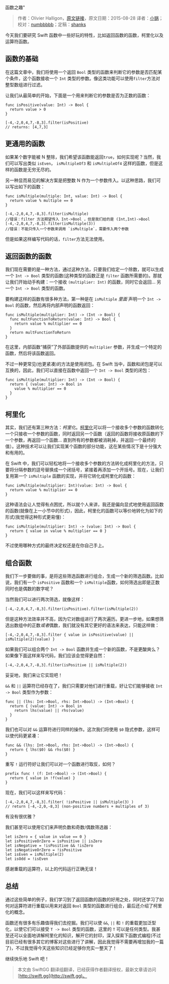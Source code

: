函数之趣"

> 作者：Olivier Halligon，[原文链接](http://alisoftware.github.io/swift/function/operator/2015/08/28/fun-with-functions/)，原文日期：2015-08-28
> 译者：[小锅](http://www.swiftyper.com)；校对：[numbbbbb](http://numbbbbb.com/)；定稿：[shanks](http://codebuild.me/)
  








今天我们要研究 Swift 函数中一些好玩的特性，比如返回函数的函数，柯里化以及运算符函数。

## 函数的基础

在这篇文章中，我们将使用一个返回 `Bool` 类型的函数来判断它的参数是否匹配某个条件，这个函数接收一个 `Int` 类型的参数。像这类功能可以使用`filter`方法对整型数组进行过滤。


让我们从最简单的开始，下面是一个用来判断它的参数是否为正数的函数：

    
    func isPositive(value: Int) -> Bool {
      return value > 0
    }
    
    [-4,-2,0,4,7,-8,3].filter(isPositive)
    // returns: [4,7,3]

## 更通用的函数

如果某个数字能被 N 整除，我们希望该函数能返回`true`，如何实现呢？当然，我们可以写出类似 `isEven`， `isMultipleOf3` 和 `isMultipleOf4` 这样的函数，但是这样的函数是无穷无尽的。

另一种显而易见的解决方案是把整数 N 作为一个参数传入。以这种思路，我们可以写出如下的函数：

    
    func isMultiple(multiple: Int, value: Int) -> Bool {
      return value % multiple == 0
    }
    
    [-4,-2,0,4,7,-8,3].filter(isMultiple)
    //错误：filter 方法期望传入 Int->Bool ，但是我们给的是 (Int,Int)->Bool
    [-4,-2,0,4,7,-8,3].filter(isMultiple(3))
    //错误：不能只传入一个参数来调用 `isMultiple`，需要传入两个参数

但是如果这样编写代码的话，`filter`方法无法使用。

## 返回函数的函数

我们现在需要的是一种方法，通过这种方法，只要我们给定一个除数，就可以生成一个 `Int -> Bool` 类型的函数(这种类型的函数正是 `filter` 函数所需要的)。那就让我们开始动手构建：一个接收 `(multiplier: Int)` 的函数，同时它会返回... 另一个 `Int -> Bool` 类型的函数。

要构建这样的函数有很多种方法，第一种是在 `isMultiple` *里面* 声明一个 `Int -> Bool` 的函数，然后再将内部声明的函数返回：

    
    func isMultiple(multiplier: Int) -> (Int -> Bool) {
      func multFunctionToReturn(value: Int) -> Bool {
        return value % multiplier == 0
      }
      return multFunctionToReturn
    }

在这里，内部函数“捕获”了外部函数提供的 `multiplier` 参数，并生成一个特定的函数，然后将该函数返回。

不过一种更常见(也更紧凑)的方法是使用闭包。在 Swift 当中，函数和闭包是可以互换的，因此，我们可以直接在函数中返回一个 `Int -> Bool` 类型的闭包：

    
    func isMultiple(multiplier: Int) -> (Int -> Bool) {
      return { (value: Int) -> Bool in
        value % multiplier == 0
      }
    }

## 柯里化

其实，我们还有第三种方法：*柯里化*。[柯里化](https://en.wikipedia.org/wiki/Currying)可以将一个接收多个参数的函数转化一个只接收一个参数的函数，同时返回另一个函数（返回的函数将接收原函数的下一个参数，再返回一个函数... 直到所有的参数都被消耗掉，并返回一个最终的值）。这种技术可以让我们实现某个函数的部分功能，这在某些情况下是十分强大和有用的。

在 Swift 中，我们可以轻松地将一个接收多个参数的方法转化成柯里化的方法，只要将分隔参数的逗号替换成一个闭括号，紧接着再添加一个开括号。现在，让我们复用第一个 `isMultiple` 函数的实现，并将它转化成柯里化的函数：

    
    func isMultiple(multiplier: Int)(value: Int) -> Bool {
      return value % multiplier == 0
    }

这种语法会让人觉得有点困扰，所以就个人来讲，我还是偏向显式地使用返回函数的函数(就像在上一小节中的形式)，因此，柯里化的函数可以等价地转化为如下的形式(我觉得这种形式更易懂)：

    
    func isMultiple(multiplier: Int) -> (value: Int) -> Bool {
      return { value in value % multiplier == 0 }
    }

不过使用哪种方式的最终决定权还是在你自己手上。

## 组合函数

我们下一步要做的事，是将这些筛选函数进行组合，生成一个新的筛选函数。比如说，我们有一个 `isPositive` 函数和一个 `isMultiple`函数，如何筛选出即是正数同时也是偶数的数字呢？

当然我们可以进行两次筛选，就像这样：

    
    [-4,-2,0,4,7,-8,3].filter(isPositive).filter(isMultiple(2))

但是这种方法效率并不高，因为它对数组进行了两次遍历。更进一步地，如果想筛选出数组中的正数*或者*偶数，我们就没有其它更好的语法来表达，只能这样做：

    
    [-4,-2,0,4,7,-8,3].filter { value in isPositive(value) || isMultiple(2)(value) }

如果我们可以组合两个 `Int -> Bool` 函数并生成一个新的函数，不是更酸爽么？如果像下面这样来写代码，我们应该会觉得更自然：

    
    [-4,-2,0,4,7,-8,3].filter(isPositive || isMultiple(2))

妥妥地，我们来让它实现吧！

`&&` 和 `||` 运算符已经存在了，我们只需要对他们进行重载，好让它们能够接收 `Int -> Bool` 类型作为参数：

    
    func || (lhs: Int->Bool, rhs: Int->Bool) -> (Int->Bool) {
      return { (value: Int) -> Bool in
        return lhs(value) || rhs(value)
      }
    }

我们也可以对 `&&` 运算符进行同样的操作。这次我们将使用 `$0` 隐式参数，这样可以使代码更紧凑：

    
    func && (lhs: Int->Bool, rhs: Int->Bool) -> (Int->Bool) {
      return { lhs($0) && rhs($0) }
    }

重写 `!` 运行符好让我们可以对一个函数进行取反，如何？

    
    prefix func ! (f: Int->Bool) -> (Int->Bool) {
      return { value in !f(value) }
    }

现在，我们可以这样来写代码：

    
    [-4,-2,0,4,7,-8,3].filter( !isPositive || isMultiple(3) )
    // return [-4,-2,0,-8,3] (non-positive numbers + multiples of 3)

有没有很优雅？

我们甚至可以使用它们来声明负数和奇数/偶数筛选器：

    
    let isZero = { value in value == 0 }
    let isPositiveOrZero = isPositive || isZero
    let isNegative = !isPositive && !isZero
    let isNegativeOrZero = !isPositive
    let isEven = isMultiple(2)
    let isOdd = !isEven

感谢重载的运算符，以上的代码运行正确无误！

## 总结

通过这些简单的例子，我们学习到了返回函数的函数的好用之处，同时还学习了如何对运算符进行重载以用来对返回 `Bool` 类型的函数进行组合，最后还介绍了柯里化的概念。

函数还有很多有乐趣值得我们去挖掘。我们可以使 `&&`, `||` 和 `!` 的重载更加泛型化，以使它们可以接受 `T -> Bool` 类型的函数，这里的 `T` 可以是任何类型。我甚至还可以全面地讲解柯里化的知识，解开它的封印，深入探索下函数式编程(不过目前已经有很多其它的博客对这些进行了讲解，因此我觉得不需要再增加我的一篇了)，不过我觉得今天这些知识已经足够你充实一整天了！

继续快乐地 Swift 吧！
> 本文由 SwiftGG 翻译组翻译，已经获得作者翻译授权，最新文章请访问 [http://swift.gg](http://swift.gg)。